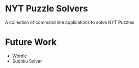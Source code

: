 # NYT Puzzle Solvers
A collection of command line applications to solve NYT Puzzles

# Future Work
- Wordle
- Sudoku Solver 

